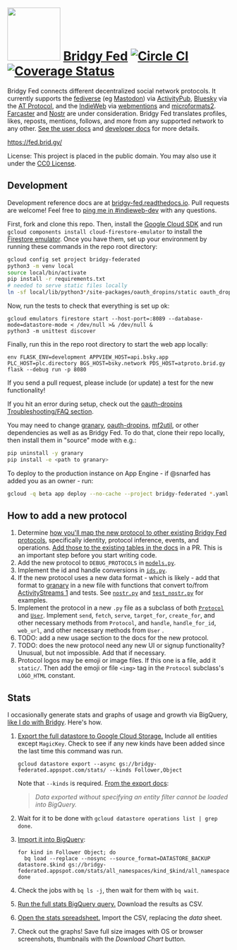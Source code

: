 <img src="https://raw.github.com/snarfed/bridgy-fed/main/static/bridgy_logo.jpg" width="120" /> [Bridgy Fed](https://fed.brid.gy/) [![Circle CI](https://circleci.com/gh/snarfed/bridgy-fed.svg?style=svg)](https://circleci.com/gh/snarfed/bridgy-fed) [![Coverage Status](https://coveralls.io/repos/github/snarfed/bridgy-fed/badge.svg)](https://coveralls.io/github/snarfed/bridgy-fed)
===

Bridgy Fed connects different decentralized social network protocols. It currently supports the [fediverse](https://en.wikipedia.org/wiki/Fediverse) (eg [Mastodon](https://joinmastodon.org)) via [ActivityPub](https://activitypub.rocks/), [Bluesky](https://bsky.social/) via the [AT Protocol](https://atproto.com/), and the [IndieWeb](https://indieweb.org/) via [webmentions](https://webmention.net/) and [microformats2](https://microformats.org/wiki/microformats2). [Farcaster](https://github.com/snarfed/bridgy-fed/issues/447) and [Nostr](https://github.com/snarfed/bridgy-fed/issues/446) are under consideration. Bridgy Fed translates profiles, likes, reposts, mentions, follows, and more from any supported network to any other. [See the user docs](https://fed.brid.gy/docs) and [developer docs](https://bridgy-fed.readthedocs.io/) for more details.

https://fed.brid.gy/

License: This project is placed in the public domain. You may also use it under the [CC0 License](https://creativecommons.org/publicdomain/zero/1.0/).


Development
---
Development reference docs are at [bridgy-fed.readthedocs.io](https://bridgy-fed.readthedocs.io/). Pull requests are welcome! Feel free to [ping me in #indieweb-dev](https://indieweb.org/discuss) with any questions.

First, fork and clone this repo. Then, install the [Google Cloud SDK](https://cloud.google.com/sdk/) and run `gcloud components install cloud-firestore-emulator` to install the [Firestore emulator](https://cloud.google.com/firestore/docs/emulator). Once you have them, set up your environment by running these commands in the repo root directory:


```sh
gcloud config set project bridgy-federated
python3 -m venv local
source local/bin/activate
pip install -r requirements.txt
# needed to serve static files locally
ln -sf local/lib/python3*/site-packages/oauth_dropins/static oauth_dropins_static
```

Now, run the tests to check that everything is set up ok:

```shell
gcloud emulators firestore start --host-port=:8089 --database-mode=datastore-mode < /dev/null >& /dev/null &
python3 -m unittest discover
```

Finally, run this in the repo root directory to start the web app locally:

```shell
env FLASK_ENV=development APPVIEW_HOST=api.bsky.app PLC_HOST=plc.directory BGS_HOST=bsky.network PDS_HOST=atproto.brid.gy flask --debug run -p 8080
```

If you send a pull request, please include (or update) a test for the new functionality!

If you hit an error during setup, check out the [oauth-dropins Troubleshooting/FAQ section](https://github.com/snarfed/oauth-dropins#troubleshootingfaq).

You may need to change [granary](https://github.com/snarfed/granary), [oauth-dropins](https://github.com/snarfed/oauth-dropins), [mf2util](https://github.com/kylewm/mf2util), or other dependencies as well as as Bridgy Fed. To do that, clone their repo locally, then install them in "source" mode with e.g.:

```sh
pip uninstall -y granary
pip install -e <path to granary>
```

To deploy to the production instance on App Engine - if @snarfed has added you as an owner - run:

```sh
gcloud -q beta app deploy --no-cache --project bridgy-federated *.yaml
```


How to add a new protocol
---

1. Determine [how you'll map the new protocol to other existing Bridgy Fed protocols](https://fed.brid.gy/docs#translate), specifically identity, protocol inference, events, and operations. [Add those to the existing tables in the docs](https://github.com/snarfed/bridgy-fed/blob/main/templates/docs.html) in a PR. This is an important step before you start writing code.
1. Add the new protocol to `DEBUG_PROTOCOLS` in [`models.py`](https://github.com/snarfed/bridgy-fed/blob/main/models.py).
1. Implement the id and handle conversions in [`ids.py`](https://github.com/snarfed/bridgy-fed/blob/main/ids.py).
1. If the new protocol uses a new data format - which is likely - add that format to [granary](https://github.com/snarfed/granary) in a new file with functions that convert to/from [ActivityStreams 1](https://activitystrea.ms/specs/json/1.0/) and tests. See [`nostr.py`](https://github.com/snarfed/granary/blob/main/granary/nostr.py) and [`test_nostr.py`](https://github.com/snarfed/granary/blob/main/granary/tests/test_nostr.py) for examples.
1. Implement the protocol in a new `.py` file as a subclass of both [`Protocol`](https://github.com/snarfed/bridgy-fed/blob/main/protocol.py) and [`User`](https://github.com/snarfed/bridgy-fed/blob/main/models.py). Implement `send`, `fetch`, `serve`, `target_for`, `create_for`, and other necessary methods from `Protocol`, and `handle`, `handle_for_id`, `web_url`, and other necessary methods from `User` .
1. TODO: add a new usage section to the docs for the new protocol.
1. TODO: does the new protocol need any new UI or signup functionality? Unusual, but not impossible. Add that if necessary.
1. Protocol logos may be emoji or image files. If this one is a file, add it `static/`. Then add the emoji or file `<img>` tag in the `Protocol` subclass's `LOGO_HTML` constant.


Stats
---

I occasionally generate stats and graphs of usage and growth via BigQuery, [like I do with Bridgy](https://bridgy.readthedocs.io/#stats). Here's how.

1. [Export the full datastore to Google Cloud Storage.](https://cloud.google.com/datastore/docs/export-import-entities) Include all entities except `MagicKey`. Check to see if any new kinds have been added since the last time this command was run.

    ```
    gcloud datastore export --async gs://bridgy-federated.appspot.com/stats/ --kinds Follower,Object
    ```

    Note that `--kinds` is required. [From the export docs](https://cloud.google.com/datastore/docs/export-import-entities#limitations):
    > _Data exported without specifying an entity filter cannot be loaded into BigQuery._
1. Wait for it to be done with `gcloud datastore operations list | grep done`.
1. [Import it into BigQuery](https://cloud.google.com/bigquery/docs/loading-data-cloud-datastore#loading_cloud_datastore_export_service_data):

    ```
    for kind in Follower Object; do
      bq load --replace --nosync --source_format=DATASTORE_BACKUP datastore.$kind gs://bridgy-federated.appspot.com/stats/all_namespaces/kind_$kind/all_namespaces_kind_$kind.export_metadata
    done
    ```
1. Check the jobs with `bq ls -j`, then wait for them with `bq wait`.
1. [Run the full stats BigQuery query.](https://console.cloud.google.com/bigquery?sq=664405099227:58879d2908824a21b737eee98fff2de8) Download the results as CSV.
1. [Open the stats spreadsheet.](https://docs.google.com/spreadsheets/d/1OtOZ2Rb4EqAGEp9rHziWkyJD4BaRFb_971KjOqMKePA/edit) Import the CSV, replacing the _data_ sheet.
1. Check out the graphs! Save full size images with OS or browser screenshots, thumbnails with the _Download Chart_ button.
